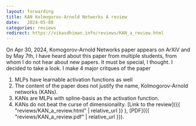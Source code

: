 ```yaml
---
layout: forwarding
title: KAN Kolmogorov-Arnold Networks A review
date:   2024-05-08
categories: reviews
redirect: https://vikasdhiman.info/reviews/KAN_a_review.html
---
```

On Apr 30, 2024, Komogorov-Arnold Networks paper appears on ArXiV and by May 7th, I have heard about this paper from multiple students, from whom I do not hear about new papers.
It must be special, I thought.
I decided to take a look.
I make 4 major critques of the paper
  1. MLPs have learnable activation functions as well
  2. The content of the paper does not justify the name, Kolmogorov-Arnold networks (KANs).
  3. KANs are MLPs with spline-basis as the activation function.
  4. KANs do not beat the curse of dimensionality.
[Link to the review]({{ "reviews/KAN_a_review.html" | relative_url }} ),
[PDF]({{ "reviews/KAN_a_review.pdf" | relative_url }}).
